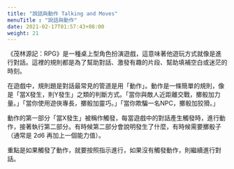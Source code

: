```yaml
---
title: "說話與動作 Talking and Moves"
menuTitle : "說話與動作"
date: 2021-02-17T01:57:43+08:00
weight: 21
---
```


《茂林源記：RPG》是一種桌上型角色扮演遊戲，這意味著他遊玩方式就像是進行對話。這裡的規則都是為了幫助對話、激發有趣的片段、幫助填補空白或迷茫的時刻。

在遊戲中，規則題是對話最常見的管道是用「動作」。動作是一條簡單的規則，像是「當X發生，則Y發生」之類的判斷方式。「當你與敵人近距離交戰，擲骰加力量。」「當你使用遊俠專長，擲骰加靈巧。」「當你欺騙一名NPC，擲骰加狡猾。」

動作的第一部分「當X發生」被稱作觸發，每當遊戲中的對話產生觸發時，進行動作，接著執行第二部分。有時候第二部分會說明發生了什麼，有時候需要擲骰子（通常是 2d6 再加上一個能力值）。

重點是如果觸發了動作，就要按照指示進行，如果沒有觸發動作，則繼續進行對話。
